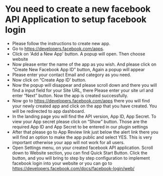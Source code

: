 # You need to create a new facebook API Application to setup facebook login

* Please follow the instructions to create new app.
* Go to <a href="https://developers.facebook.com/apps" target="_blank">https://developers.facebook.com/apps</a>.
* Click on 'Add a New App' button. A popup will open. Then choose website
* Now please enter the name of the app as you wish. And please click on “Create New Facebook App ID” button, Again a popup will appear
* Please enter your contact Email and category as you need.
* Now click on “Create App ID’ button.
* Now the popup will disappear and please scroll down and there you will find a input field for your Site URL, there Please enter your site url and enter “Next” button. Now the app is created successfully.
* Now go to <a href="https://developers.facebook.com/apps" target="_blank">https://developers.facebook.com/apps</a> there you will find your newly created app and click on the app that you have created. You will be redirected to app dashboard.
* In the landing page you will find the API version, App ID, App Secret. To view your App secret please click on “Show” button. Those are the required App ID and App Secret to be entered in our plugin settings
* After that please go to App Review link just below the alert link there you will find an option to make the app public and select YES. This is very important otherwise your app will not work for all users.
* Open Settings menu, on your created facebook API application. Scroll down to Website section, you can find Quick Start Button. Click the button, and you will bring to step by step configuration to implement facebook login into your website or you can go to https://developers.facebook.com/docs/facebook-login/web/ 

